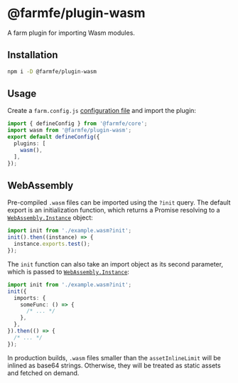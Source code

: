 # @farmfe/plugin-wasm

A farm plugin for importing Wasm modules.

## Installation

```bash
npm i -D @farmfe/plugin-wasm
```

## Usage

Create a `farm.config.js` [configuration file](https://www.farmfe.org/docs/config/configuring-farm) and import the plugin:

```ts
import { defineConfig } from '@farmfe/core';
import wasm from '@farmfe/plugin-wasm';
export default defineConfig({
  plugins: [
    wasm(),
  ],
});
```

## WebAssembly

Pre-compiled `.wasm` files can be imported using the `?init` query. The default export is an initialization function, which returns a Promise resolving to a [`WebAssembly.Instance`](https://developer.mozilla.org/en-US/docs/Web/JavaScript/Reference/Global_Objects/WebAssembly/Instance) object:

```ts
import init from './example.wasm?init';
init().then((instance) => {
  instance.exports.test();
});
```

The `init` function can also take an import object as its second parameter, which is passed to [`WebAssembly.Instance`](https://developer.mozilla.org/en-US/docs/Web/JavaScript/Reference/Global_Objects/WebAssembly/Instance):

```ts
import init from './example.wasm?init';
init({
  imports: {
    someFunc: () => {
      /* ... */
    },
  },
}).then(() => {
  /* ... */
});
```

In production builds, `.wasm` files smaller than the `assetInlineLimit` will be inlined as base64 strings. Otherwise, they will be treated as static assets and fetched on demand.
